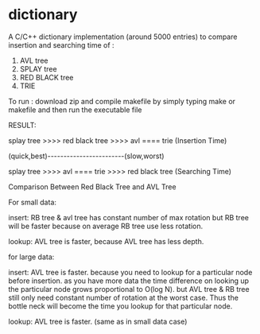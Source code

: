 # dictionary

A C/C++ dictionary implementation (around 5000 entries) to compare insertion and searching time of :

1)  AVL tree
2)  SPLAY tree
3)  RED BLACK tree
4)  TRIE

To run :
download zip and compile makefile by simply typing make or makefile
and then run the executable file


RESULT:

splay tree >>>> red black tree >>>> avl ==== trie  (Insertion Time)

(quick,best)------------------------(slow,worst)

splay tree >>>> avl ==== trie >>>> red black tree  (Searching Time)


Comparison Between Red Black Tree and AVL Tree

For small data:

insert: RB tree & avl tree has constant number of max rotation but RB tree will be faster because on average RB tree use less rotation.

lookup: AVL tree is faster, because AVL tree has less depth.

for large data:

insert: AVL tree is faster. because you need to lookup for a particular node before insertion. as you have more data the time difference on looking up the particular node grows proportional to O(log N). but AVL tree & RB tree still only need constant number of rotation at the worst case. Thus the bottle neck will become the time you lookup for that particular node.

lookup: AVL tree is faster. (same as in small data case)
